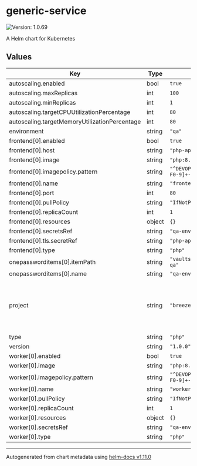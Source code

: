 # generic-service

![Version: 1.0.69](https://img.shields.io/badge/Version-1.0.69-informational?style=flat-square)

A Helm chart for Kubernetes

## Values

| Key | Type | Default | Description |
|-----|------|---------|-------------|
| autoscaling.enabled | bool | `true` |  |
| autoscaling.maxReplicas | int | `100` |  |
| autoscaling.minReplicas | int | `1` |  |
| autoscaling.targetCPUUtilizationPercentage | int | `80` |  |
| autoscaling.targetMemoryUtilizationPercentage | int | `80` |  |
| environment | string | `"qa"` |  |
| frontend[0].enabled | bool | `true` |  |
| frontend[0].host | string | `"php-app.local"` |  |
| frontend[0].image | string | `"php:8.1.22-apache-bullseye"` |  |
| frontend[0].imagepolicy.pattern | string | `"^DEVOPS-338-deploy-breeze-qa-api-[a-fA-F0-9]+-(?P<ts>.*)"` |  |
| frontend[0].name | string | `"frontend"` |  |
| frontend[0].port | int | `80` |  |
| frontend[0].pullPolicy | string | `"IfNotPresent"` |  |
| frontend[0].replicaCount | int | `1` |  |
| frontend[0].resources | object | `{}` |  |
| frontend[0].secretsRef | string | `"qa-environment-variables"` |  |
| frontend[0].tls.secretRef | string | `"php-app-tls"` |  |
| frontend[0].type | string | `"php"` |  |
| onepassworditems[0].itemPath | string | `"vaults/EnvironmentVariables/items/breeze-qa"` |  |
| onepassworditems[0].name | string | `"qa-environemnt-variables"` |  |
| project | string | `"breeze"` | To nest folders in flux use underscores which will map to sub-directories |
| type | string | `"php"` |  |
| version | string | `"1.0.0"` |  |
| worker[0].enabled | bool | `true` |  |
| worker[0].image | string | `"php:8.1.22-apache-bullseye"` |  |
| worker[0].imagepolicy.pattern | string | `"^DEVOPS-338-deploy-breeze-qa-api-[a-fA-F0-9]+-(?P<ts>.*)"` |  |
| worker[0].name | string | `"worker"` |  |
| worker[0].pullPolicy | string | `"IfNotPresent"` |  |
| worker[0].replicaCount | int | `1` |  |
| worker[0].resources | object | `{}` |  |
| worker[0].secretsRef | string | `"qa-environemnt-variables"` |  |
| worker[0].type | string | `"php"` |  |

----------------------------------------------
Autogenerated from chart metadata using [helm-docs v1.11.0](https://github.com/norwoodj/helm-docs/releases/v1.11.0)
